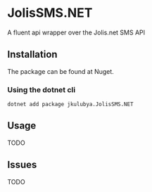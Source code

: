 # JolisSMS.NET

A fluent api wrapper over the Jolis.net SMS API

## Installation
The package can be found at Nuget.

### Using the dotnet cli
`
dotnet add package jkulubya.JolisSMS.NET
`

## Usage
TODO

## Issues
TODO
